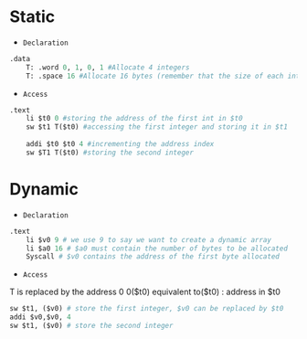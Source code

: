 # Static
- `Declaration`
```py
.data
	T: .word 0, 1, 0, 1 #Allocate 4 integers
	T: .space 16 #Allocate 16 bytes (remember that the size of each integer is 4 bytes)
```

- `Access`
```py
.text
	li $t0 0 #storing the address of the first int in $t0
	sw $t1 T($t0) #accessing the first integer and storing it in $t1
	
	addi $t0 $t0 4 #incrementing the address index
	sw $T1 T($t0) #storing the second integer
```

# Dynamic
- `Declaration`
```py
.text
	li $v0 9 # we use 9 to say we want to create a dynamic array
	li $a0 16 # $a0 must contain the number of bytes to be allocated
	Syscall # $v0 contains the address of the first byte allocated
```
- `Access`

T is replaced by the address 0
0(\$t0) equivalent to(\$t0) : address in \$t0

```py
sw $t1, ($v0) # store the first integer, $v0 can be replaced by $t0 
addi $v0,$v0, 4
sw $t1, ($v0) # store the second integer
```
